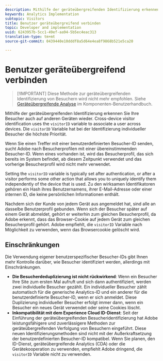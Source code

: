 ```yaml
---
description: Mithilfe der geräteübergreifenden Identifizierung erkennen Sie Ihre Besucher auch auf anderen Geräten wieder. Bei der geräteübergreifenden Besucherkennung werden Benutzer mithilfe der Besucherkennungsvariablen „s.visitorID“ geräteübergreifend zugeordnet.
keywords: Analytics Implementation
subtopic: Visitors
title: Benutzer geräteübergreifend verbinden
topic: Developer and implementation
uuid: 6243957b-5cc1-49ef-aa94-5b5ec4eac313
translation-type: tm+mt
source-git-commit: 0439440e10dddf8a5d64e4ea8f9868b521e5ca20

---
```



# Benutzer geräteübergreifend verbinden

> [!IMPORTANT] Diese Methode zur geräteübergreifenden Identifizierung von Besuchern wird nicht mehr empfohlen. Siehe [Geräteübergreifende Analyse](/help/components/cda/cda-home.md) im Komponenten-Benutzerhandbuch.

Mithilfe der geräteübergreifenden Identifizierung erkennen Sie Ihre Besucher auch auf anderen Geräten wieder. Cross-device visitor identification uses the `visitorID` variable to associate a user across devices. Die `visitorID` Variable hat bei der Identifizierung individueller Besucher die höchste Priorität.

Wenn Sie einen Treffer mit einer benutzerdefinierten Besucher-ID senden, sucht Adobe nach Besucherprofilen mit einer übereinstimmenden Besucher-ID. Wenn eines vorhanden ist, wird das Besucherprofil, das sich bereits im System befindet, ab diesem Zeitpunkt verwendet und das vorherige Besucherprofil wird nicht mehr verwendet.

Setting the `visitorID` variable is typically set after authentication, or after a visitor performs some other action that allows you to uniquely identify them independently of the device that is used. Zu den wirksamen Identifikatoren gehören ein Hash ihres Benutzernamens, ihrer E-Mail-Adresse oder einer internen ID, die keine persönlichen Informationen enthält.

Nachdem sich der Kunde von jedem Gerät aus angemeldet hat, sind alle an dasselbe Benutzerprofil gebunden. Wenn sich der Besucher später auf einem Gerät abmeldet, gehört er weiterhin zum gleichen Besucherprofil, da Adobe erkennt, dass das Browser-Cookie auf jedem Gerät zum gleichen Besucherprofil gehört. Adobe empfiehlt, die `visitorID` Variable nach Möglichkeit zu verwenden, wenn das Browsercookie gelöscht wird.

## Einschränkungen

Die Verwendung eigener benutzerspezifischer Besucher-IDs gibt Ihnen mehr Kontrolle darüber, wie Besucher identifiziert werden, allerdings mit Einschränkungen.

* **Die Besucherdeduplizierung ist nicht rückwirkend**: Wenn ein Besucher Ihre Site zum ersten Mal aufruft und sich dann authentifiziert, werden zwei individuelle Besucher gezählt. Ein individueller Besucher zählt automatisch für die generische Analytics-ID und ein anderer für die benutzerdefinierte Besucher-ID, wenn er sich anmeldet. Diese Duplizierung individueller Besucher erfolgt immer dann, wenn ein Besucher ein neues Gerät verwendet oder seine Cookies löscht.
* **Inkompatibilität mit dem Experience Cloud ID-Dienst**: Seit der Einführung der geräteübergreifenden Besucheridentifizierung hat Adobe leistungsfähigere und zuverlässigere Methoden zur geräteübergreifenden Verfolgung von Besuchern eingeführt. Diese neuen Identifizierungsmethoden sind nicht mit der Außerkraftsetzung der benutzerdefinierten Besucher-ID kompatibel. Wenn Sie planen, den ID-Dienst, geräteübergreifende Analytics (CDA) oder die Gerätekooperation zu verwenden, empfiehlt Adobe dringend, die `visitorID` Variable nicht zu verwenden.

